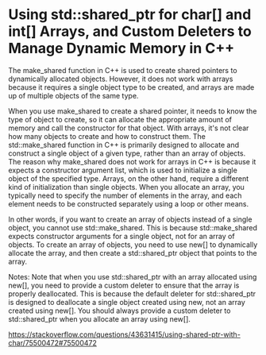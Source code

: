 # Using std::shared_ptr for char[] and int[] Arrays, and Custom Deleters to Manage Dynamic Memory in C++

The make_shared function in C++ is used to create shared pointers to dynamically allocated objects. However, it does not work with arrays because it requires a single object type to be created, and arrays are made up of multiple objects of the same type.

When you use make_shared to create a shared pointer, it needs to know the type of object to create, so it can allocate the appropriate amount of memory and call the constructor for that object. With arrays, it's not clear how many objects to create and how to construct them.
The std::make_shared function in C++ is primarily designed to allocate and construct a single object of a given type, rather than an array of objects. The reason why make_shared does not work for arrays in C++ is because it expects a constructor argument list, which is used to initialize a single object of the specified type. Arrays, on the other hand, require a different kind of initialization than single objects. When you allocate an array, you typically need to specify the number of elements in the array, and each element needs to be constructed separately using a loop or other means.

In other words, if you want to create an array of objects instead of a single object, you cannot use std::make_shared. This is because std::make_shared expects constructor arguments for a single object, not for an array of objects. To create an array of objects, you need to use new[] to dynamically allocate the array, and then create a std::shared_ptr object that points to the array.

Notes: Note that when you use std::shared_ptr with an array allocated using new[], you need to provide a custom deleter to ensure that the array is properly deallocated. This is because the default deleter for std::shared_ptr is designed to deallocate a single object created using new, not an array created using new[]. You should always provide a custom deleter to std::shared_ptr when you allocate an array using new[].

https://stackoverflow.com/questions/43631415/using-shared-ptr-with-char/75500472#75500472
